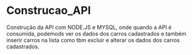 # Construcao_API
Construção da API com NODE.JS e MYSQL, onde quando a API é consumida, podemods ver os dados dos carros cadastrados e também inserir carros na lista como tbm excluir e alterar os dados dos carros cadastrados.
